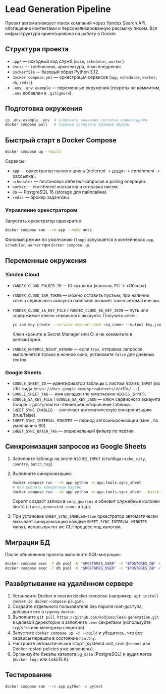# Lead Generation Pipeline

Проект автоматизирует поиск компаний через Yandex Search API, обогащение контактами и персонализированную рассылку писем. Вся инфраструктура ориентирована на работу в Docker.

## Структура проекта

- `app/` — исходный код служб (`main`, `scheduler`, `worker`).
- `docs/` — требования, архитектура, план внедрения.
- `Dockerfile` — базовый образ Python 3.12.
- `docker-compose.yml` — оркестрация сервисов (`app`, `scheduler`, `worker`, `db`, `redis`).
- `.env`, `.env.example` — переменные окружения (секреты не коммитим, `.env` добавлен в `.gitignore`).

## Подготовка окружения

```bash
cp .env.example .env  # заполните значения согласно комментариям
docker compose pull   # заранее загрузить базовые образы
```

## Быстрый старт в Docker Compose

```bash
docker compose up --build
```

Сервисы:
- `app` — оркестратор полного цикла (deferred → дедуп → enrichment → рассылка).
- `scheduler` — постановка deferred-запросов и polling операций.
- `worker` — enrichment контактов и отправка писем.
- `db` — PostgreSQL 16 (storage для пайплайна).
- `redis` — брокер задач/кэш.

### Управление оркестратором

Запустить оркестратор однократно:

```bash
docker compose run --rm app --mode once
```

Фоновый режим по умолчанию (`loop`) запускается в контейнерах `app`, `scheduler`, `worker` при `docker compose up`.

## Переменные окружения

### Yandex Cloud

- `YANDEX_CLOUD_FOLDER_ID` — ID каталога (консоль YC → «Обзор»).
- `YANDEX_CLOUD_IAM_TOKEN` — можно оставить пустым; при наличии ключа сервисного аккаунта пайплайн возьмёт токен автоматически.
- `YANDEX_CLOUD_SA_KEY_FILE` / `YANDEX_CLOUD_SA_KEY_JSON` — путь или содержимое ключа сервисного аккаунта. Получить ключ:

  ```bash
  yc iam key create --service-account-name <sa_name> --output key.json
  ```

  Ключ храните в Secret Manager или CI и не коммитьте в репозиторий.
- `YANDEX_ENFORCE_NIGHT_WINDOW` — если `true`, отправка запросов выполняется только в ночное окно; установите `false` для дневных тестов.

### Google Sheets

- `GOOGLE_SHEET_ID` — идентификатор таблицы с листом `NICHES_INPUT` (из URL вида `https://docs.google.com/spreadsheets/d/<ID>/...`).
- `GOOGLE_SHEET_TAB` — имя вкладки (по умолчанию `NICHES_INPUT`).
- `GOOGLE_SA_KEY_FILE` / `GOOGLE_SA_KEY_JSON` — ключ сервисного аккаунта Google с доступом на чтение/редактирование таблицы.
- `SHEET_SYNC_ENABLED` — включает автоматическую синхронизацию (true/false).
- `SHEET_SYNC_INTERVAL_MINUTES` — период автосинхронизации (мин., по умолчанию 60).
- `SHEET_SYNC_BATCH_TAG` — опциональный фильтр по партии.

## Синхронизация запросов из Google Sheets

1. Заполните таблицу на листе `NICHES_INPUT` (столбцы `niche`, `city`, `country`, `batch_tag`).
2. Выполните синхронизацию:

   ```bash
   docker compose run --rm app python -m app.tools.sync_sheet
   # или выбрать конкретную партию
   docker compose run --rm app python -m app.tools.sync_sheet --batch-tag batch-2025-10
   ```

   Скрипт создаст записи в `serp_queries` и обновит служебные колонки листа (`status`, `generated_count` и т.д.).

3. При установке `SHEET_SYNC_ENABLED=true` оркестратор автоматически вызывает синхронизацию каждые `SHEET_SYNC_INTERVAL_MINUTES` минут, используя тот же CLI-процесс под капотом.

## Миграции БД

После обновления проекта выполните SQL-миграции:

```bash
docker compose exec -T db psql -U "$POSTGRES_USER" -d "$POSTGRES_DB" < migrations/0001_init.sql
docker compose exec -T db psql -U "$POSTGRES_USER" -d "$POSTGRES_DB" < migrations/0002_reporting.sql
```

## Развёртывание на удалённом сервере

1. Установите Docker и плагин docker compose (например, `apt install docker.io docker-compose-plugin`).
2. Создайте отдельного пользователя без пароля root-доступа, добавьте его в группу `docker`.
3. Выполните `git pull https://github.com/kodjooo/lead-generation.git` в целевой директории и заполните `.env` секретами (используйте `scp`/`sftp` или менеджер секретов).
4. Запустите `docker compose up -d --build` и убедитесь, что все сервисы перешли в состояние `healthy`.
5. Настройте автоматический старт (systemd unit, cron `@reboot` или Docker restart policies уже включены).
6. Организуйте бэкапы каталога `pg_data` (PostgreSQL) и аудит логов (`docker logs` или Loki/ELK).

## Тестирование

```bash
docker compose run --rm app python -m pytest
```
